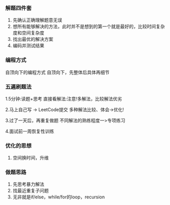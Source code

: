 ### 解题四件套

1. 先确认正确理解题意无误
2. 想所有能够解决的方法，此时并不是想到的第一个就是最好的，比较时间复杂度和空间复杂度
3. 找出最优的解决方案
4. 编码并测试结果

### 编程方式

自顶向下的编程方式  自顶向下，先整体后具体再细节

### 五遍刷题法

1.5分钟:读题+思考
  直接看解法:注意!多解法，比较解法优劣

2.马上自己写 -> LeetCode提交
  多种解法比较、体会->优化!

3.过了一天后，再重复做题
  不同解法的熟练程度一>专项练习

4.面试前一周恢复性训练

### 优化的思想

1. 空间换时间，升维

### 做题思路

1. 先思考暴力解法
2. 找最近重复子问题
3. 无非就是if/else，while/for的loop，recursion

